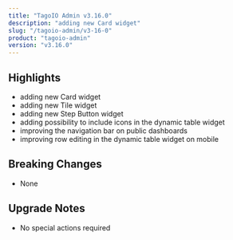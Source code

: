 ```yaml
---
title: "TagoIO Admin v3.16.0"
description: "adding new Card widget"
slug: "/tagoio-admin/v3-16-0"
product: "tagoio-admin"
version: "v3.16.0"
---
```


## Highlights

- adding new Card widget
- adding new Tile widget
- adding new Step Button widget
- adding possibility to include icons in the dynamic table widget
- improving the navigation bar on public dashboards
- improving row editing in the dynamic table widget on mobile

## Breaking Changes

- None

## Upgrade Notes

- No special actions required
